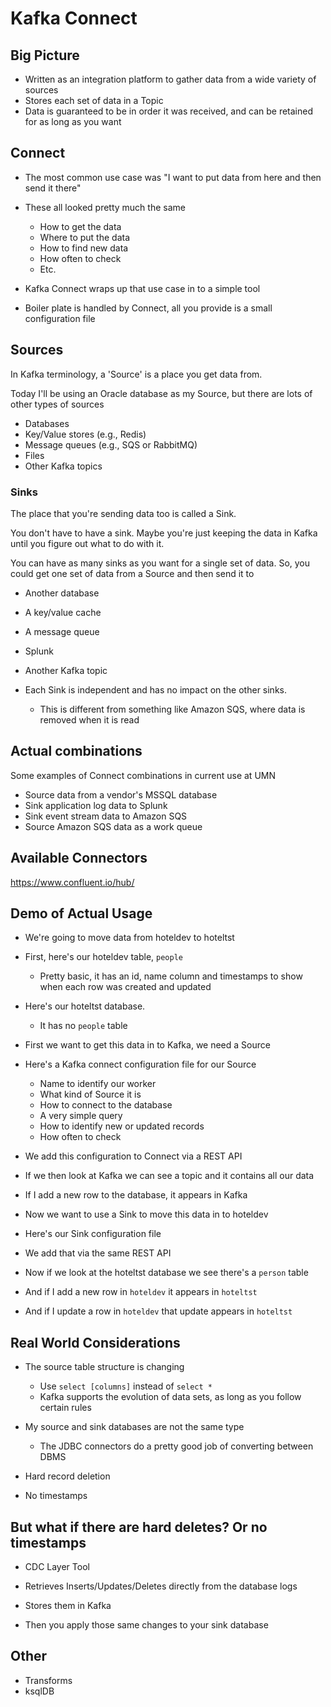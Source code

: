 # Kafka Connect

## Big Picture

- Written as an integration platform to gather data from a wide variety of sources
- Stores each set of data in a Topic
- Data is guaranteed to be in order it was received, and can be retained for as long as you want

## Connect

- The most common use case was "I want to put data from here and then send it there"
- These all looked pretty much the same
  - How to get the data
  - Where to put the data
  - How to find new data
  - How often to check
  - Etc.

- Kafka Connect wraps up that use case in to a simple tool
- Boiler plate is handled by Connect, all you provide is a small configuration file

## Sources

In Kafka terminology, a 'Source' is a place you get data from. 

Today I'll be using an Oracle database as my Source, but there are lots of other types of sources

- Databases
- Key/Value stores (e.g., Redis)
- Message queues (e.g., SQS or RabbitMQ)
- Files
- Other Kafka topics

### Sinks

The place that you're sending data too is called a Sink.

You don't have to have a sink. Maybe you're just keeping the data in Kafka until you figure out what to do with it.

You can have as many sinks as you want for a single set of data. So, you could get one set of data from a Source and then send it to

- Another database
- A key/value cache
- A message queue
- Splunk
- Another Kafka topic

- Each Sink is independent and has no impact on the other sinks.
  - This is different from something like Amazon SQS, where data is removed when it is read

## Actual combinations

Some examples of Connect combinations in current use at UMN

- Source data from a vendor's MSSQL database
- Sink application log data to Splunk
- Sink event stream data to Amazon SQS
- Source Amazon SQS data as a work queue

## Available Connectors

https://www.confluent.io/hub/

## Demo of Actual Usage

- We're going to move data from hoteldev to hoteltst

- First, here's our hoteldev table, `people`
  - Pretty basic, it has an id, name column and timestamps to show when each row was created and updated

- Here's our hoteltst database.
  - It has no `people` table

- First we want to get this data in to Kafka, we need a Source

- Here's a Kafka connect configuration file for our Source
  - Name to identify our worker
  - What kind of Source it is
  - How to connect to the database
  - A very simple query
  - How to identify new or updated records
  - How often to check

- We add this configuration to Connect via a REST API

- If we then look at Kafka we can see a topic and it contains all our data

- If I add a new row to the database, it appears in Kafka

- Now we want to use a Sink to move this data in to hoteldev

- Here's our Sink configuration file

- We add that via the same REST API

- Now if we look at the hoteltst database we see there's a `person` table

- And if I add a new row in `hoteldev` it appears in `hoteltst`

- And if I update a row in `hoteldev` that update appears in `hoteltst`

## Real World Considerations

- The source table structure is changing
  - Use `select [columns]` instead of `select *`
  - Kafka supports the evolution of data sets, as long as you follow certain rules

- My source and sink databases are not the same type
  - The JDBC connectors do a pretty good job of converting between DBMS

- Hard record deletion
- No timestamps

## But what if there are hard deletes? Or no timestamps

- CDC Layer Tool

- Retrieves Inserts/Updates/Deletes directly from the database logs
- Stores them in Kafka
- Then you apply those same changes to your sink database

## Other

- Transforms
- ksqlDB
